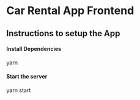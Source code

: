 # Car Rental App Frontend

## Instructions to setup the App

#### Install Dependencies 
yarn

#### Start the server
yarn start
